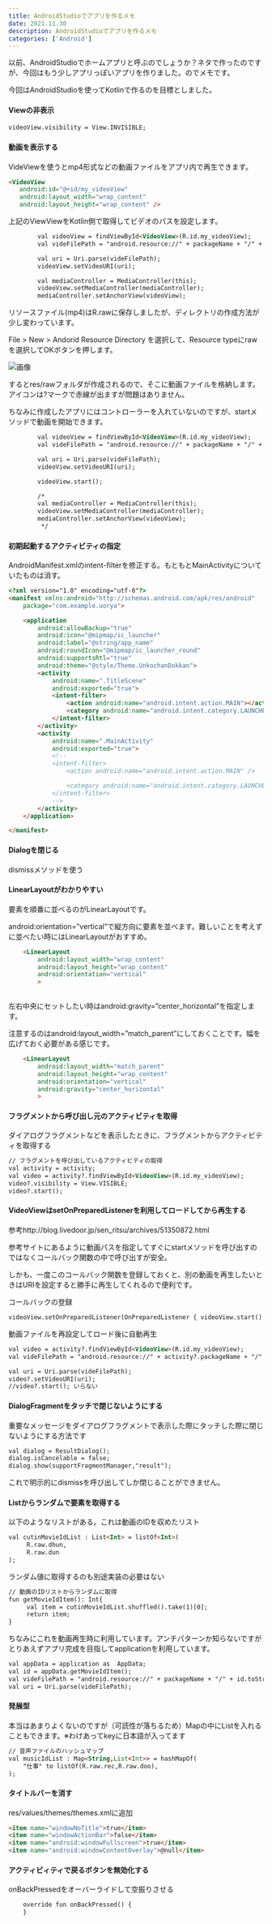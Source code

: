 ```yaml
---
title: AndroidStudioでアプリを作るメモ
date: 2021.11.30
description: AndroidStudioでアプリを作るメモ
categories: ['Android']
---
```


以前、AndroidStudioでホームアプリと呼ぶのでしょうか？ネタで作ったのですが、今回はもう少しアプリっぽいアプリを作りました。のでメモです。

今回はAndroidStudioを使ってKotlinで作るのを目標としました。

#### Viewの非表示


```html
videoView.visibility = View.INVISIBLE;
```


#### 動画を表示する


VideViewを使うとmp4形式などの動画ファイルをアプリ内で再生できます。

```html
<VideoView
   android:id="@+id/my_videoView"
   android:layout_width="wrap_content"
   android:layout_height="wrap_content" />
```


上記のViewViewをKotlin側で取得してビデオのパスを設定します。

```html
        val videoView = findViewById<VideoView>(R.id.my_videoView);
        val videFilePath = "android.resource://" + packageName + "/" + R.raw.dun;

        val uri = Uri.parse(videFilePath);
        videoView.setVideoURI(uri);

        val mediaController = MediaController(this);
        videoView.setMediaController(mediaController);
        mediaController.setAnchorView(videoView);
```


リソースファイル(mp4)はR.rawに保存しましたが、ディレクトリの作成方法が少し変わっています。

File > New > Andorid Resource Directory を選択して、Resource typeにrawを選択してOKボタンを押します。

![画像](/174/1.png)


するとres/rawフォルダが作成されるので、そこに動画ファイルを格納します。アイコンは?マークで赤線が出ますが問題はありません。

ちなみに作成したアプリにはコントローラーを入れていないのですが、startメソッドで動画を開始できます。

```html
        val videoView = findViewById<VideoView>(R.id.my_videoView);
        val videFilePath = "android.resource://" + packageName + "/" + R.raw.dun;

        val uri = Uri.parse(videFilePath);
        videoView.setVideoURI(uri);

        videoView.start();

        /*
        val mediaController = MediaController(this);
        videoView.setMediaController(mediaController);
        mediaController.setAnchorView(videoView);
         */
```


#### 初期起動するアクティビティの指定


AndroidManifest.xmlのintent-filterを修正する。もともとMainActivityについていたものは消す。

```html
<?xml version="1.0" encoding="utf-8"?>
<manifest xmlns:android="http://schemas.android.com/apk/res/android"
    package="com.example.uorya">

    <application
        android:allowBackup="true"
        android:icon="@mipmap/ic_launcher"
        android:label="@string/app_name"
        android:roundIcon="@mipmap/ic_launcher_round"
        android:supportsRtl="true"
        android:theme="@style/Theme.UnkochanDokkan">
        <activity
            android:name=".TitleScene"
            android:exported="true">
            <intent-filter>
                <action android:name="android.intent.action.MAIN"></action>
                <category android:name="android.intent.category.LAUNCHER"></category>
            </intent-filter>
        </activity>
        <activity
            android:name=".MainActivity"
            android:exported="true">
            <!--
            <intent-filter>
                <action android:name="android.intent.action.MAIN" />

                <category android:name="android.intent.category.LAUNCHER" />
            </intent-filter>
            -->
        </activity>
    </application>

</manifest>
```


#### Dialogを閉じる


dismissメソッドを使う

#### LinearLayoutがわかりやすい


要素を順番に並べるのがLinearLayoutです。

android:orientation=”vertical”で縦方向に要素を並べます。難しいことを考えずに並べたい時にはLinearLayoutがおすすめ。

```html
    <LinearLayout
        android:layout_width="wrap_content"
        android:layout_height="wrap_content"
        android:orientation="vertical"
        >
        
```


左右中央にセットしたい時はandroid:gravity=”center_horizontal”を指定します。

注意するのはandroid:layout_width=”match_parent”にしておくことです。幅を広げておく必要がある感じです。

```html
    <LinearLayout
        android:layout_width="match_parent"
        android:layout_height="wrap_content"
        android:orientation="vertical"
        android:gravity="center_horizontal"
        >
```


#### フラグメントから呼び出し元のアクティビティを取得


ダイアログフラグメントなどを表示したときに、フラグメントからアクティビティを取得する

```html
// フラグメントを呼び出しているアクティビティの取得
val activity = activity;
val video = activity?.findViewById<VideoView>(R.id.my_videoView);
video?.visibility = View.VISIBLE;
video?.start();
```


#### VideoViewはsetOnPreparedListenerを利用してロードしてから再生する


参考http://blog.livedoor.jp/sen_ritsu/archives/51350872.html

参考サイトにあるように動画パスを指定してすぐにstartメソッドを呼び出すのではなくコールバック関数の中で呼び出すが安全。

しかも、一度このコールバック関数を登録しておくと、別の動画を再生したいときはURIを設定すると勝手に再生してくれるので便利です。

コールバックの登録

```html
videoView.setOnPreparedListener(OnPreparedListener { videoView.start() });
```


動画ファイルを再設定してロード後に自動再生

```html
val video = activity?.findViewById<VideoView>(R.id.my_videoView);
val videFilePath = "android.resource://" + activity?.packageName + "/" + R.raw.dun;

val uri = Uri.parse(videFilePath);
video?.setVideoURI(uri);
//video?.start(); いらない
```


#### DialogFragmentをタッチで閉じないようにする


重要なメッセージをダイアログフラグメントで表示した際にタッチした際に閉じないようにする方法です

```html
val dialog = ResultDialog();
dialog.isCancelable = false;
dialog.show(supportFragmentManager,"result");
```


これで明示的にdismissを呼び出してしか閉じることができません。

#### Listからランダムで要素を取得する


以下のようなリストがある。これは動画のIDを収めたリスト

```html
val cutinMovieIdList : List<Int> = listOf<Int>(
     R.raw.dhun,
     R.raw.dun
);
```


ランダム値に取得するのも別途実装の必要はない

```html
// 動画のIDリストからランダムに取得
fun getMovieIdItem(): Int{
     val item = cutinMovieIdList.shuffled().take(1)[0];
     return item;
}
```


ちなみにこれを動画再生時に利用しています。アンチパターンか知らないですがとりあえずアプリ完成を目指してapplicationを利用しています。

```html
val appData = application as  AppData;
val id = appData.getMovieIdItem();
val videFilePath = "android.resource://" + packageName + "/" + id.toString();
val uri = Uri.parse(videFilePath);
```


#### 発展型


本当はあまりよくないのですが（可読性が落ちるため）Mapの中にListを入れることもできます。※わけあってkeyに日本語が入ってます

```html
// 音声ファイルのハッシュマップ
val musicIdList : Map<String,List<Int>> = hashMapOf(
    "仕事" to listOf(R.raw.rec,R.raw.doo),
);
```


#### タイトルバーを消す


res/values/themes/themes.xmlに追加

```html
<item name="windowNoTitle">true</item>
<item name="windowActionBar">false</item>
<item name="android:windowFullscreen">true</item>
<item name="android:windowContentOverlay">@null</item>
```


#### アクティビィティで戻るボタンを無効化する


onBackPressedをオーバーライドして空振りさせる

```html
    override fun onBackPressed() {
    }
```

